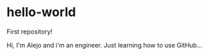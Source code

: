 # hello-world
First repository!

Hi, I'm Alejo and i'm an engineer. Just learning how to use GitHub...
